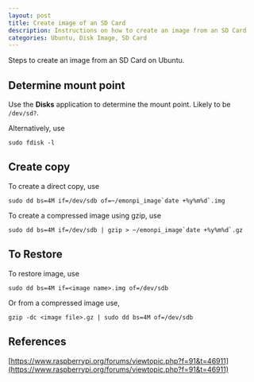 ```yaml
---
layout: post
title: Create image of an SD Card
description: Instructions on how to create an image from an SD Card
categories: Ubuntu, Disk Image, SD Card
---
```



Steps to create an image from an SD Card on Ubuntu.

## Determine mount point

Use the **Disks** application to determine the mount point. Likely to be `/dev/sd?`.

Alternatively, use

```
sudo fdisk -l
```

## Create copy

To create a direct copy, use

```
sudo dd bs=4M if=/dev/sdb of=~/emonpi_image`date +%y%m%d`.img
```

To create a compressed image using gzip, use

```
sudo dd bs=4M if=/dev/sdb | gzip > ~/emonpi_image`date +%y%m%d`.gz
```

## To Restore

To restore image, use

```
sudo dd bs=4M if=<image name>.img of=/dev/sdb
```

Or from a compressed image use,

```
gzip -dc <image file>.gz | sudo dd bs=4M of=/dev/sdb
```

## References

[https://www.raspberrypi.org/forums/viewtopic.php?f=91&t=46911](https://www.raspberrypi.org/forums/viewtopic.php?f=91&t=46911)

